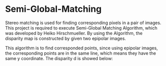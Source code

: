 # Semi-Global-Matching
<p> Stereo matching is used for finding corresponding pixels in a pair of images. This
project is required to execute Semi-Global Matching Algorithm, which was developed
by Heiko Hirschmueller. By using the Algorithm, the disparity map is constructed by
given two epipolar images.</p>

<p>This algorithm is to find corresponded points, since using epipolar images, the
corresponding points are in the same line, which means they have the same y coordinate.
The disparity d is showed below:<br>
  
